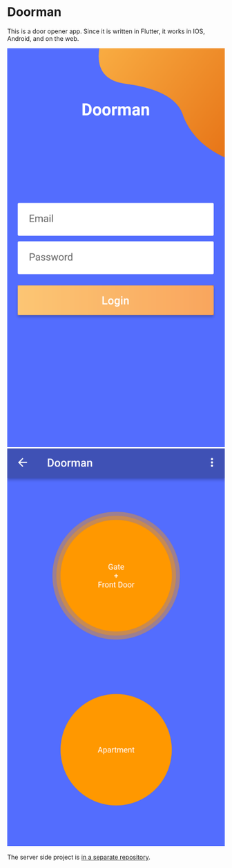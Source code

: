 # Doorman

This is a door opener app.
Since it is written in Flutter, it works in IOS, Android, and on the web.

![Login screenshot](assets/screenshot-login.png)
![Button screenshot](assets/screenshot-main.png)

The server side project is [in a separate repository](https://github.com/knipknap/doorman-hub).
